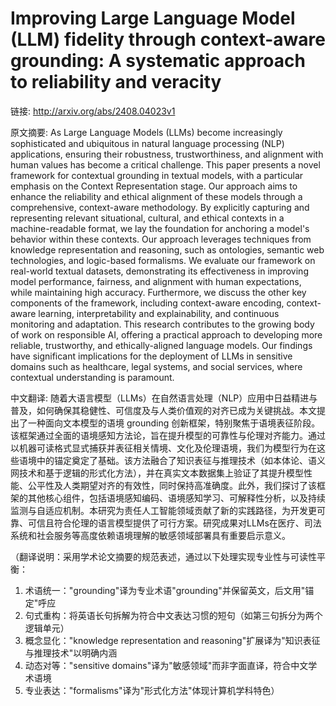 # Improving Large Language Model (LLM) fidelity through context-aware grounding: A systematic approach to reliability and veracity

链接: http://arxiv.org/abs/2408.04023v1

原文摘要:
As Large Language Models (LLMs) become increasingly sophisticated and
ubiquitous in natural language processing (NLP) applications, ensuring their
robustness, trustworthiness, and alignment with human values has become a
critical challenge. This paper presents a novel framework for contextual
grounding in textual models, with a particular emphasis on the Context
Representation stage. Our approach aims to enhance the reliability and ethical
alignment of these models through a comprehensive, context-aware methodology.
By explicitly capturing and representing relevant situational, cultural, and
ethical contexts in a machine-readable format, we lay the foundation for
anchoring a model's behavior within these contexts. Our approach leverages
techniques from knowledge representation and reasoning, such as ontologies,
semantic web technologies, and logic-based formalisms. We evaluate our
framework on real-world textual datasets, demonstrating its effectiveness in
improving model performance, fairness, and alignment with human expectations,
while maintaining high accuracy. Furthermore, we discuss the other key
components of the framework, including context-aware encoding, context-aware
learning, interpretability and explainability, and continuous monitoring and
adaptation. This research contributes to the growing body of work on
responsible AI, offering a practical approach to developing more reliable,
trustworthy, and ethically-aligned language models. Our findings have
significant implications for the deployment of LLMs in sensitive domains such
as healthcare, legal systems, and social services, where contextual
understanding is paramount.

中文翻译:
随着大语言模型（LLMs）在自然语言处理（NLP）应用中日益精进与普及，如何确保其稳健性、可信度及与人类价值观的对齐已成为关键挑战。本文提出了一种面向文本模型的语境 grounding 创新框架，特别聚焦于语境表征阶段。该框架通过全面的语境感知方法论，旨在提升模型的可靠性与伦理对齐能力。通过以机器可读格式显式捕获并表征相关情境、文化及伦理语境，我们为模型行为在这些语境中的锚定奠定了基础。该方法融合了知识表征与推理技术（如本体论、语义网技术和基于逻辑的形式化方法），并在真实文本数据集上验证了其提升模型性能、公平性及人类期望对齐的有效性，同时保持高准确度。此外，我们探讨了该框架的其他核心组件，包括语境感知编码、语境感知学习、可解释性分析，以及持续监测与自适应机制。本研究为责任人工智能领域贡献了新的实践路径，为开发更可靠、可信且符合伦理的语言模型提供了可行方案。研究成果对LLMs在医疗、司法系统和社会服务等高度依赖语境理解的敏感领域部署具有重要启示意义。

（翻译说明：采用学术论文摘要的规范表述，通过以下处理实现专业性与可读性平衡：
1. 术语统一："grounding"译为专业术语"grounding"并保留英文，后文用"锚定"呼应
2. 句式重构：将英语长句拆解为符合中文表达习惯的短句（如第三句拆分为两个逻辑单元）
3. 概念显化："knowledge representation and reasoning"扩展译为"知识表征与推理技术"以明确内涵
4. 动态对等："sensitive domains"译为"敏感领域"而非字面直译，符合中文学术语境
5. 专业表达："formalisms"译为"形式化方法"体现计算机学科特色）
